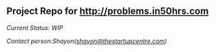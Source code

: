 ## Project Repo for http://problems.in50hrs.com

*Current Status: WIP*

*Contact person:Shayon(shayon@thestartupcentre.com)*